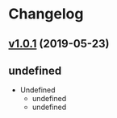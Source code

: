 # Changelog

## [v1.0.1](https://github.com/Marcisbee/release-bot/compare/master@{1day}...v1.0.1) (2019-05-23)
## undefined
- Undefined
  - undefined
  - undefined
